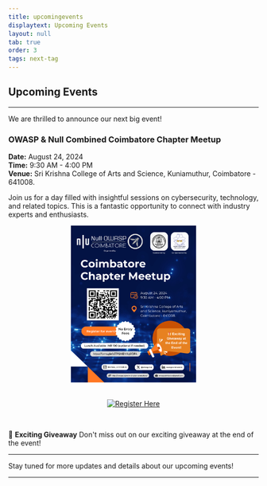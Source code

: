 ```yaml
---
title: upcomingevents
displaytext: Upcoming Events
layout: null
tab: true
order: 3
tags: next-tag
---
```


<h2>Upcoming Events</h2>

<hr>

<p>We are thrilled to announce our next big event!</p>

<h3>OWASP & Null Combined Coimbatore Chapter Meetup</h3>

<p><strong>Date:</strong> August 24, 2024<br>
<strong>Time:</strong> 9:30 AM - 4:00 PM<br>
<strong>Venue:</strong> Sri Krishna College of Arts and Science, Kuniamuthur, Coimbatore - 641008.</p>

<p>Join us for a day filled with insightful sessions on cybersecurity, technology, and related topics. This is a fantastic opportunity to connect with industry experts and enthusiasts.</p>

<div style="text-align: center;">
    <img src="assets/images/events/owasp_null_meetup_24_8_2024.png" width="50%">
</div>

<br>
<p style="text-align: center;">
    <a href="https://forms.gle/bETPGh6D1rXqSfDFA">
        <img src="https://img.shields.io/badge/Register%20Here-4CAF50?style=for-the-badge&logo=google-forms&logoColor=white" alt="Register Here">
    </a>
</p>
<br>

<p>🎁 <strong>Exciting Giveaway</strong> Don't miss out on our exciting giveaway at the end of the event!</p>

<hr>

<p>Stay tuned for more updates and details about our upcoming events!</p>

<hr>
